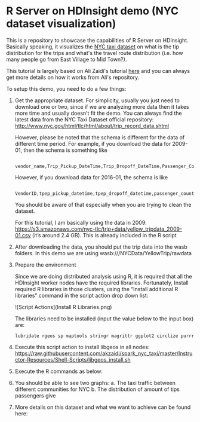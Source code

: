 # R Server on HDInsight demo (NYC dataset visualization)

This is a repository to showcase the capabilities of R Server on HDInsight. Basically speaking, it visualizes the [NYC taxi dataset](http://www.nyc.gov/html/tlc/html/about/trip_record_data.shtml) on what is the tip distribution for the trips and what's the travel route distribution (i.e. how many people go from East Village to Mid Town?).

This tutorial is largely based on Ali Zaidi's tutorial [here](https://github.com/akzaidi/spark_nyc_taxi/blob/master/Student-Resources/rmarkdown/3-Visualizing-Taxi-Rides-Spark.Rmd) and you can always get more details on how it works from Ali's repository.

To setup this demo, you need to do a few things:

1. Get the appropriate dataset. For simplicity, usually you just need to download one or two, since if we are analyzing more data then it takes more time and usually doesn’t fit the demo. You can always find the latest data from the NYC Taxi Dataset official repository: http://www.nyc.gov/html/tlc/html/about/trip_record_data.shtml

    However, please be noted that the schema is different for the data of different time period. For example, if you download the data for 2009-01, then the schema is something like 

        vendor_name,Trip_Pickup_DateTime,Trip_Dropoff_DateTime,Passenger_Count,Trip_Distance,Start_Lon,Start_Lat,Rate_Code,store_and_forward,End_Lon,End_Lat,Payment_Type,Fare_Amt,surcharge,mta_tax,Tip_Amt,Tolls_Amt,Total_Amt

    However, if you download data for 2016-01, the schema is like 

        VendorID,tpep_pickup_datetime,tpep_dropoff_datetime,passenger_count,trip_distance,pickup_longitude,pickup_latitude,RatecodeID,store_and_fwd_flag,dropoff_longitude,dropoff_latitude,payment_type,fare_amount,extra,mta_tax,tip_amount,tolls_amount,improvement_surcharge,total_amount

    You should be aware of that especially when you are trying to clean the dataset.

    For this tutorial, I am basically using the data in 2009: https://s3.amazonaws.com/nyc-tlc/trip+data/yellow_tripdata_2009-01.csv (it’s around 2.4 GB). This is already included in the R script

2.	After downloading the data, you should put the trip data into the wasb folders. In this demo we are using wasb:///NYCData/YellowTrip/rawdata
3.	Prepare the environment
    
    Since we are doing distributed analysis using R, it is required that all the HDInsight worker nodes have the required libraries. Fortunately, 
    Install required R libraries in those clusters, using the “Install additional R libraries” command in the script action drop down list:

    ![Script Actions](Install R Libraries.png)
    
    The libraries need to be installed (input the value below to the input box) are:

        lubridate rgeos sp maptools stringr magrittr ggplot2 circlize purrr
        
4.	Execute this script action to install libgeos in all nodes: https://raw.githubusercontent.com/akzaidi/spark_nyc_taxi/master/Instructor-Resources/Shell-Scripts/libgeos_install.sh 
5.	Execute the R commands as below:
6.	You should be able to see two graphs:
a.	The taxi traffic between different communities for NYC 
b.	The distribution of amount of tips passengers give 
7.	More details on this dataset and what we want to achieve can be found here: 
